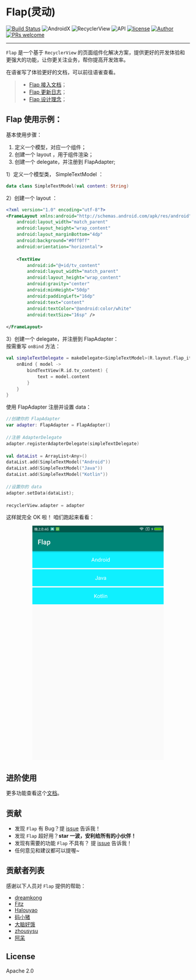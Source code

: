 # Flap(灵动)

[![Build Status](https://travis-ci.org/AlanCheen/Flap.svg?branch=master)](https://travis-ci.org/AlanCheen/Flap) ![AndroidX](https://img.shields.io/badge/AndroidX-Migrated-brightgreen) ![RecyclerView](https://img.shields.io/badge/RecyclerView-1.1.0-brightgreen.svg) ![API](https://img.shields.io/badge/API-14%2B-brightgreen.svg?style=flat) [![license](https://img.shields.io/github/license/AlanCheen/Flap.svg)](./LICENSE) [![Author](https://img.shields.io/badge/%E4%BD%9C%E8%80%85-%E7%A8%8B%E5%BA%8F%E4%BA%A6%E9%9D%9E%E7%8C%BF-blue.svg)](https://github.com/AlanCheen) [![PRs welcome](https://img.shields.io/badge/PRs-welcome-brightgreen.svg)](https://github.com/AlanCheen/Flap/pulls)

------


`Flap` 是一个基于 `RecyclerView` 的页面组件化解决方案，提供更好的开发体验和更强大的功能，让你更关注业务，帮你提高开发效率。

在语雀写了体验更好的文档，可以前往语雀查看。

> - [Flap 接入文档](https://www.yuque.com/cxyfy/blog/ghsc4b)；
> - [Flap 更新日志](https://www.yuque.com/cxyfy/blog/ehnxdy)；
> - [Flap 设计理念](https://www.yuque.com/cxyfy/blog/ehnxdy)；


<a name="E94H7"></a>
## Flap 使用示例：

基本使用步骤：

1. 定义一个模型，对应一个组件；
1. 创建一个 layout ，用于组件渲染；
1. 创建一个 delegate，并注册到 FlapAdapter;

1）定义一个模型类， SimpleTextModel ：
```kotlin
data class SimpleTextModel(val content: String)
```
2）创建一个 layout ：
```xml
<?xml version="1.0" encoding="utf-8"?>
<FrameLayout xmlns:android="http://schemas.android.com/apk/res/android"
    android:layout_width="match_parent"
    android:layout_height="wrap_content"
    android:layout_marginBottom="4dp"
    android:background="#0ff0ff"
    android:orientation="horizontal">

    <TextView
        android:id="@+id/tv_content"
        android:layout_width="match_parent"
        android:layout_height="wrap_content"
        android:gravity="center"
        android:minHeight="50dp"
        android:paddingLeft="16dp"
        android:text="content"
        android:textColor="@android:color/white"
        android:textSize="16sp" />

</FrameLayout>
```
3）创建一个 delegate，并注册到 FlapAdapter：<br />按需重写 `onBind` 方法：
```kotlin
val simpleTextDelegate = makeDelegate<SimpleTextModel>(R.layout.flap_item_simple_text) {
    onBind { model ->
        bindTextView(R.id.tv_content) {
            text = model.content
        }
    }
}
```
使用 FlapAdapter 注册并设置 data：
```kotlin
//创建你的 FlapAdapter
var adapter: FlapAdapter = FlapAdapter()

//注册 AdapterDelegate
adapter.registerAdapterDelegate(simpleTextDelegate)

val dataList = ArrayList<Any>()
dataList.add(SimpleTextModel("Android"))
dataList.add(SimpleTextModel("Java"))
dataList.add(SimpleTextModel("Kotlin"))

//设置你的 data
adapter.setData(dataList);

recyclerView.adapter = adapter
```

这样就完全 OK 啦！ 咱们跑起来看看：

<div align=center><img width="360" height="640" src="assets/flap-simple-showcase.png"/></div>

<a name="fD7Zc"></a>
## 进阶使用
更多功能查看这个[文档](https://www.yuque.com/cxyfy/blog/ghsc4b)。
<a name="bb966aa6"></a>
## 贡献

- 发现 `Flap` 有 Bug？提 [issue](https://github.com/AlanCheen/Flap/issues) 告诉我！
- 发现 `Flap` 超好用？**star 一波，安利给所有的小伙伴！**
- 发现有需要的功能 `Flap` 不具有？ 提 [issue](https://github.com/AlanCheen/Flap/issues) 告诉我！
- 任何意见和建议都可以提喔~
<a name="2c795971"></a>
## 贡献者列表
感谢以下人员对 `Flap` 提供的帮助：

- [dreamkong](https://github.com/dreamkong)
- [Fitz](https://github.com/finalrose7)
- [Halouyao](https://github.com/doooyao)
- [码小猪](https://www.hchstudio.cn/)
- [大脑好饿](http://www.imliujun.com/)
- [zhousysu](https://github.com/zhousysu)
- [阿呆](http://blogyudan.online/)

<a name="License"></a>
## License
Apache 2.0